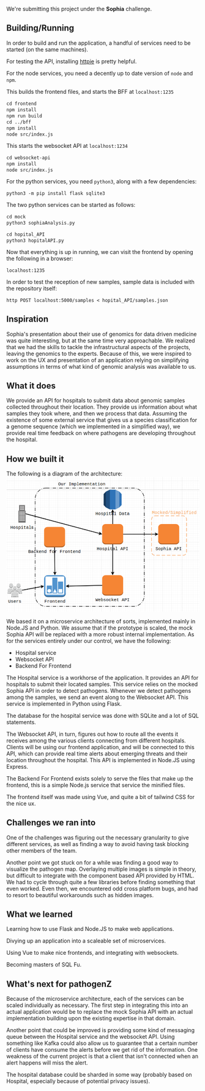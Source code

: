 We're submitting this project under the **Sophia** challenge.

## Building/Running

In order to build and run the application, a handful of services need to be started (on the same machines).

For testing the API, installing [httpie](https://httpie.org/) is pretty helpful.

For the node services, you need a decently up to date version of `node` and `npm`.

This builds the frontend files, and starts the BFF at `localhost:1235`

```
cd frontend
npm install
npm run build
cd ../bff
npm install
node src/index.js
```

This starts the websocket API at `localhost:1234`
```
cd websocket-api
npm install
node src/index.js
```

For the python services, you need `python3`, along with a few dependencies:
```
python3 -m pip install flask sqlite3
```

The two python services can be started as follows:

```
cd mock
python3 sophiaAnalysis.py
```

```
cd hopital_API
python3 hopitalAPI.py
```

Now that everything is up in running, we can visit the frontend by opening the following in a browser:
```
localhost:1235
```

In order to test the reception of new samples, sample data is included with the repository itself:
```
http POST localhost:5000/samples < hopital_API/samples.json
```

## Inspiration

Sophia's presentation about their use of genomics for data driven medicine was quite interesting, but at the same time very approachable. We realized that we had the skills to tackle the infrastructural aspects of the projects, leaving the genomics to the experts. Because of this, we were inspired to work on the UX and presentation of an application relying on simplifying assumptions in terms of what kind of genomic analysis was available to us.

## What it does

We provide an API for hospitals to submit data about genomic samples collected throughout their location. They provide us information about what samples they took where, and then we process that data. Assuming the existence of some external service that gives us a species classification for a genome sequence (which we implemented in a simplified way), we provide real time feedback on where pathogens are developing throughout the hospital.

## How we built it

The following is a diagram of the architecture:
![](https://raw.githubusercontent.com/Gavinkaa/LauzHack2019/master/image%20(2).png)

We based it on a microservice architecture of sorts, implemented mainly in Node.JS and Python. We assume that if the prototype is scaled, the mock Sophia API will be replaced with a more robust internal implementation. As for the services entirely under our control, we have the following:

- Hospital service
- Websocket API
- Backend For Frontend

The Hospital service is a workhorse of the application. It provides an API for hospitals to submit their located samples. This service relies on the mocked Sophia API in order to detect pathogens. Whenever we detect pathogens among the samples, we send an event along to the Websocket API. This service is implemented in Python using Flask.

The database for the hospital service was done with SQLite and a lot of SQL statements.

The Websocket API, in turn, figures out how to route all the events it receives among the various clients connecting from different hospitals. Clients will be using our frontend application, and will be connected to this API, which can provide real time alerts about emerging threats and their location throughout the hospital. This API is implemented in Node.JS using Express.

The Backend For Frontend exists solely to serve the files that make up the frontend, this is a simple Node.js service that service the minified files.

The frontend itself was made using Vue, and quite a bit of tailwind CSS for the nice ux.

## Challenges we ran into

One of the challenges was figuring out the necessary granularity to give different services, as well as finding a way to avoid having task blocking other members of the team.

Another point we got stuck on for a while was finding a good way to visualize the pathogen map. Overlaying multiple images is simple in theory, but difficult to integrate with the component based API provided by HTML. We had to cycle through quite a few libraries before finding something that even worked. Even then, we encountered odd cross platform bugs, and had to resort to beautiful workarounds such as hidden images.

## What we learned

Learning how to use Flask and Node.JS to make web applications.

Divying up an application into a scaleable set of microservices.

Using Vue to make nice frontends, and integrating with websockets.

Becoming masters of SQL Fu.

## What's next for pathogenZ

Because of the microservice architecture, each of the services can be scaled individually as necessary. The first step in integrating this into an actual application would be to replace the mock Sophia API with an actual implementation building upon the existing expertise in that domain.

Another point that could be improved is providing some kind of messaging queue between the Hospital service and the websocket API. Using something like Kafka could also allow us to guarantee that a certain number of clients have consume the alerts before we get rid of the information. One weakness of the current project is that a client that isn't connected when an alert happens will miss the alert.

The hospital database could be sharded in some way (probably based on Hospital, especially because of potential privacy issues).
